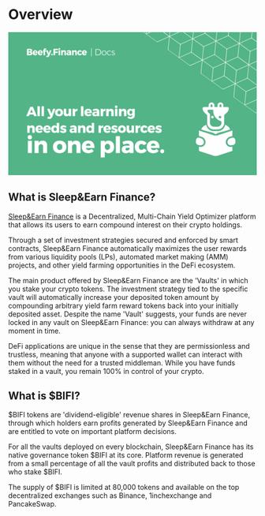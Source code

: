 # Overview

![](.gitbook/assets/docs-landing.png)

## What is Sleep&Earn Finance?

[Sleep&Earn Finance](https://sleepandearn.finance) is a Decentralized, Multi-Chain Yield Optimizer platform that allows its users to earn compound interest on their crypto holdings.

Through a set of investment strategies secured and enforced by smart contracts, Sleep&Earn Finance automatically maximizes the user rewards from various liquidity pools \(LPs\),‌ ‌automated market making \(AMM\) projects,‌ ‌and‌ ‌other yield‌ farming ‌opportunities in the DeFi ecosystem.

The main product offered by Sleep&Earn Finance are the 'Vaults' in which you stake your crypto tokens. The investment strategy tied to the specific vault will automatically increase your deposited token amount by compounding arbitrary yield farm reward tokens back into your initially deposited asset. Despite the name 'Vault' suggests, your funds are never locked in any vault on Sleep&Earn Finance: you can always withdraw at any moment in time.

DeFi applications are unique in the sense that they are permissionless and trustless, meaning that anyone with a supported wallet can interact with them without the need for a trusted middleman. While you have funds staked in a vault, you remain 100% in control of your crypto.

## What is $BIFI?

$BIFI tokens are 'dividend-eligible' revenue shares in Sleep&Earn Finance, through which holders earn profits generated by Sleep&Earn Finance and are entitled to vote on important platform decisions.

For all the vaults deployed on every blockchain, Sleep&Earn Finance has its native governance token $BIFI at its core. Platform revenue is generated from a small percentage of all the vault profits and distributed back to those who stake $BIFI.

The supply of $BIFI is limited at 80,000 tokens and available on the top decentralized exchanges such as Binance, 1inchexchange and PancakeSwap.

